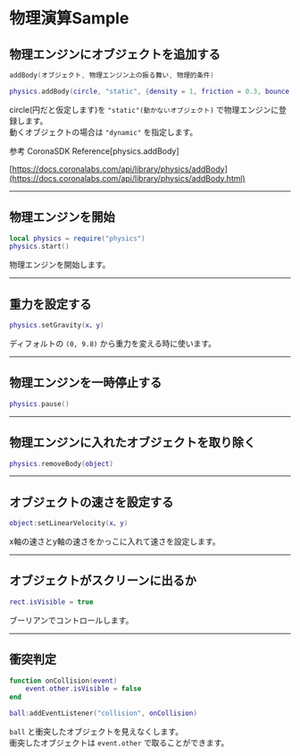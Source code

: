 # 物理演算Sample

## 物理エンジンにオブジェクトを追加する

```lua
addBody(オブジェクト, 物理エンジン上の振る舞い, 物理的条件)
```

```lua
physics.addBody(circle, "static", {density = 1, friction = 0.3, bounce = 0.4})
```

circle(円だと仮定します)を `"static"(動かないオブジェクト)` で物理エンジンに登録します。  
動くオブジェクトの場合は `"dynamic"` を指定します。

参考
CoronaSDK Reference[physics.addBody]

[https://docs.coronalabs.com/api/library/physics/addBody](https://docs.coronalabs.com/api/library/physics/addBody.html)

---

## 物理エンジンを開始

```lua
local physics = require("physics")
physics.start()
```

物理エンジンを開始します。

---

## 重力を設定する

```lua
physics.setGravity(x、y)
```

ディフォルトの `(0, 9.8)` から重力を変える時に使います。

---

## 物理エンジンを一時停止する

```lua
physics.pause()
```

---

## 物理エンジンに入れたオブジェクトを取り除く

```lua
physics.removeBody(object)
```

---

## オブジェクトの速さを設定する

```lua
object:setLinearVelocity(x、y)
```

x軸の速さとy軸の速さをかっこに入れて速さを設定します。

---

## オブジェクトがスクリーンに出るか

```lua
rect.isVisible = true
```

ブーリアンでコントロールします。

---

## 衝突判定

```lua
function onCollision(event)
    event.other.isVisible = false
end

ball:addEventListener("collision", onCollision)
```

`ball` と衝突したオブジェクトを見えなくします。  
衝突したオブジェクトは `event.other` で取ることができます。
